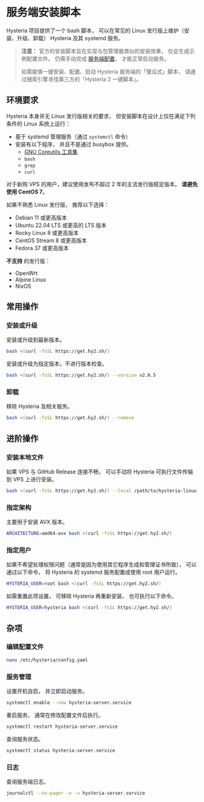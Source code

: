 # 服务端安装脚本

Hysteria 项目提供了一个 bash 脚本， 可以在常见的 Linux 发行版上维护（安装、升级、卸载） Hysteria 及其 systemd 服务。

> **注意：** 官方的安装脚本旨在实现与包管理器类似的安装效果， 仅会生成示例配置文件。
> 仍需手动完成 [服务端配置](./Server.md)， 才能正常启动服务。
>
> 如需能够一键安装、配置、启动 Hysteria 服务端的「傻瓜式」脚本， 请通过搜索引擎寻找第三方的「Hysteria 2 一键脚本」。

## 环境要求

Hysteria 本身并无 Linux 发行版相关的要求，
但安装脚本在设计上仅在满足下列条件的 Linux 系统上运行：

- 基于 systemd 管理服务（通过 `systemctl` 命令）
- 安装有以下程序， 并且不是通过 busybox 提供。
  - [GNU Coreutils 工具集](https://zh.wikipedia.org/wiki/GNU%E6%A0%B8%E5%BF%83%E5%B7%A5%E5%85%B7%E7%BB%84)
  - `bash`
  - `grep`
  - `curl`

对于新购 VPS 的用户，建议使用发布不超过 2 年的主流发行版稳定版本。 **请避免使用 CentOS 7**。

如果不熟悉 Linux 发行版， 推荐以下选择：

- Debian 11 或更高版本
- Ubuntu 22.04 LTS 或更高的 LTS 版本
- Rocky Linux 8 或更高版本
- CentOS Stream 8 或更高版本
- Fedora 37 或更高版本

**不支持** 的发行版：

- OpenWrt
- Alpine Linux
- NixOS

## 常用操作

### 安装或升级

安装或升级到最新版本。

```sh
bash <(curl -fsSL https://get.hy2.sh/)
```

安装或升级为指定版本，不进行版本检查。

```sh
bash <(curl -fsSL https://get.hy2.sh/) --version v2.6.5
```

### 卸载

移除 Hysteria 及相关服务。

```sh
bash <(curl -fsSL https://get.hy2.sh/) --remove
```

## 进阶操作

### 安装本地文件

如果 VPS 与 GitHub Release 连接不畅， 可以手动将 Hysteria 可执行文件传输到 VPS 上进行安装。

```sh
bash <(curl -fsSL https://get.hy2.sh/) --local /path/to/hysteria-linux-amd64
```

### 指定架构

主要用于安装 AVX 版本。

```sh
ARCHITECTURE=amd64-avx bash <(curl -fsSL https://get.hy2.sh/)
```

### 指定用户

如果不希望处理权限问题（通常是因为使用其它程序生成和管理证书所致），
可以通过以下命令， 将 Hysteria 的 systemd 服务配置成使用 root 用户运行。

```sh
HYSTERIA_USER=root bash <(curl -fsSL https://get.hy2.sh/)
```

如需重置此项设置， 可移除 Hysteria 再重新安装， 也可执行以下命令。

```sh
HYSTERIA_USER=hysteria bash <(curl -fsSL https://get.hy2.sh/)
```

## 杂项

### 编辑配置文件

```sh
nano /etc/hysteria/config.yaml
```

### 服务管理

设置开机自启， 并立即启动服务。

```sh
systemctl enable --now hysteria-server.service
```

重启服务， 通常在修改配置文件后执行。

```sh
systemctl restart hysteria-server.service
```

查询服务状态。

```sh
systemctl status hysteria-server.service
```

### 日志

查询服务端日志。

```sh
journalctl --no-pager -e -u hysteria-server.service
```
